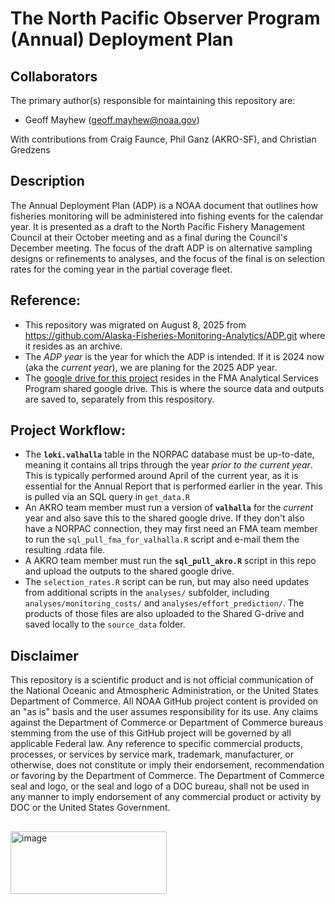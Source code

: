 # The North Pacific Observer Program (Annual) Deployment Plan
## Collaborators
The primary author(s) responsible for maintaining this repository are:
* Geoff Mayhew (geoff.mayhew@noaa.gov)

With contributions from Craig Faunce, Phil Ganz (AKRO-SF), and Christian Gredzens

## Description

The Annual Deployment Plan (ADP) is a NOAA document that outlines how fisheries monitoring will be administered into fishing events for the calendar year.  It is presented as a draft to the North Pacific Fishery Management Council at their October meeting and as a final during the Council's December meeting.  The focus of the draft ADP is on alternative sampling designs or refinements to analyses, and the focus of the final is on selection rates for the coming year in the partial coverage fleet.

## Reference:
- This repository was migrated on August 8, 2025 from https://github.com/Alaska-Fisheries-Monitoring-Analytics/ADP.git where it resides as an archive.
- The *ADP year* is the year for which the ADP is intended. If it is 2024 now (aka the *current year*), we are planing for the 2025 ADP year.
- The [google drive for this project](https://drive.google.com/drive/folders/18yn0IewNpQuPpCIL2Ejp-Pg-5GPMD5xl) resides in the FMA Analytical Services Program shared google drive. This is where the source data and outputs are saved to, separately from this respository.

## Project Workflow:
- The **`loki.valhalla`** table in the NORPAC database must be up-to-date, meaning it contains all trips through the year *prior to the current year*. This is typically performed around April of the current year, as it is essential for the Annual Report that is performed earlier in the year. This is pulled via an SQL query in `get_data.R`
- An AKRO team member must run a version of **`valhalla`** for the *current* year and also save this to the shared google drive. If they don't also have a NORPAC connection, they may first need an FMA team member to run the `sql_pull_fma_for_valhalla.R` script and e-mail them the resulting .rdata file. 
- A AKRO team member must run the **`sql_pull_akro.R`** script in this repo and upload the outputs to the shared google drive.
- The `selection_rates.R` script can be run, but may also need updates from additional scripts in the `analyses/` subfolder, including `analyses/monitoring_costs/` and `analyses/effort_prediction/`. The products of those files are also uploaded to the Shared G-drive and saved locally to the `source_data` folder.

## Disclaimer
This repository is a scientific product and is not official communication of the National Oceanic and Atmospheric Administration, or the United States Department of Commerce. All NOAA GitHub project content is provided on an "as is" basis and the user assumes responsibility for its use. Any claims against the Department of Commerce or Department of Commerce bureaus stemming from the use of this GitHub project will be governed by all applicable Federal law. Any reference to specific commercial products, processes, or services by service mark, trademark, manufacturer, or otherwise, does not constitute or imply their endorsement, recommendation or favoring by the Department of Commerce. The Department of Commerce seal and logo, or the seal and logo of a DOC bureau, shall not be used in any manner to imply endorsement of any commercial product or activity by DOC or the United States Government.
##
<img width="250" height="100" alt="image" src="https://github.com/user-attachments/assets/7d4388b5-25e5-4e11-b46b-3819b8e66114" />

